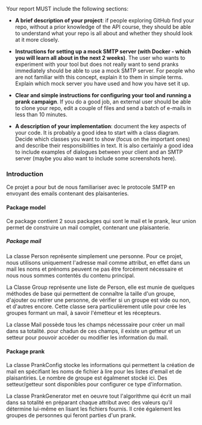 
Your report MUST include the following sections:

* **A brief description of your project**: if people exploring GitHub find your repo, without a prior knowledge of the API course, they should be able to understand what your repo is all about and whether they should look at it more closely.

* **Instructions for setting up a mock SMTP server (with Docker - which you will learn all about in the next 2 weeks)**. The user who wants to experiment with your tool but does not really want to send pranks immediately should be able to use a mock SMTP server. For people who are not familiar with this concept, explain it to them in simple terms. Explain which mock server you have used and how you have set it up.

* **Clear and simple instructions for configuring your tool and running a prank campaign**. If you do a good job, an external user should be able to clone your repo, edit a couple of files and send a batch of e-mails in less than 10 minutes.

* **A description of your implementation**: document the key aspects of your code. It is probably a good idea to start with a class diagram. Decide which classes you want to show (focus on the important ones) and describe their responsibilities in text. It is also certainly a good idea to include examples of dialogues between your client and an SMTP server (maybe you also want to include some screenshots here).

### Introduction

Ce projet a pour but de nous familiariser avec le protocole SMTP en envoyant 
des emails contenant des plaisanteries. 

#### Package model
Ce package contient 2 sous packages qui sont le mail et le prank, leur union permet
de construire un mail complet, contenant une plaisanterie.
##### Package mail
La classe Person représente simplement une personne. 
Pour ce projet, nous utilisons uniquement l'adresse mail comme attribut, en effet dans un mail
les noms et prénoms peuvent ne pas être forcément nécessaire et nous  nous sommes contentés du
contenu principal.

La Classe Group représente une liste de Person, elle est munie de quelques méthodes de base
qui permettent de connaître la taille d'un groupe, d'ajouter ou retirer 
une personne, de vérifier si un groupe est vide ou non, et d'autres encore.
Cette classe sera particulièrement utile pour crée les groupes formant un mail, à 
savoir l'émetteur et les récepteurs.

La classe Mail possède tous les champs nécesssaire pour créer un mail dans sa totalité. 
pour chadun de ces champs, il existe un getteur et un setteur pour pouvoir accéder ou modifier
les information du mail.

#### Package prank
La classe PrankConfig stocke les informations qui permettent la création de mail en spécifiant
les noms de fichier à lire pour les listes d'email et de plaisantiries. Le nombre de groupe
est égalmenet stocké ici. Des setteur/getteur sont disponibles pour configurer ce type 
d'information.

La classe PrankGenerator met en oeuvre tout l'algorithme qui écrit un mail dans sa totalité en 
préparant chaque attribut avec des valeurs qu'il détermine lui-même en lisant
les fichiers fournis. Il crée également les groupes de personnes qui feront parties d'un prank.